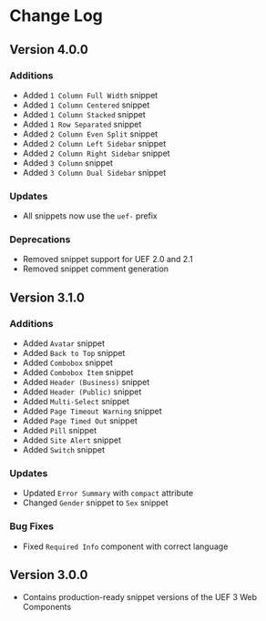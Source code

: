 # Change Log

## Version 4.0.0

### Additions

- Added `1 Column Full Width` snippet
- Added `1 Column Centered` snippet
- Added `1 Column Stacked` snippet
- Added `1 Row Separated` snippet
- Added `2 Column Even Split` snippet
- Added `2 Column Left Sidebar` snippet
- Added `2 Column Right Sidebar` snippet
- Added `3 Column` snippet
- Added `3 Column Dual Sidebar` snippet

### Updates

- All snippets now use the `uef-` prefix

### Deprecations

- Removed snippet support for UEF 2.0 and 2.1
- Removed snippet comment generation

## Version 3.1.0

### Additions

- Added `Avatar` snippet
- Added `Back to Top` snippet
- Added `Combobox` snippet
- Added `Combobox Item` snippet
- Added `Header (Business)` snippet
- Added `Header (Public)` snippet
- Added `Multi-Select` snippet
- Added `Page Timeout Warning` snippet
- Added `Page Timed Out` snippet
- Added `Pill` snippet
- Added `Site Alert` snippet
- Added `Switch` snippet

### Updates

- Updated `Error Summary` with `compact` attribute
- Changed `Gender` snippet to `Sex` snippet

### Bug Fixes

- Fixed `Required Info` component with correct language

## Version 3.0.0

- Contains production-ready snippet versions of the UEF 3 Web Components
